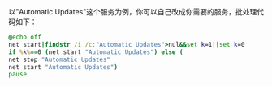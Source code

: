 以"Automatic Updates"这个服务为例，你可以自己改成你需要的服务，批处理代码如下：

```bat
@echo off
net start|findstr /i /c:"Automatic Updates">nul&&set k=1||set k=0
if %k%==0 (net start "Automatic Updates") else (
net stop "Automatic Updates"
net start "Automatic Updates")
pause
```

